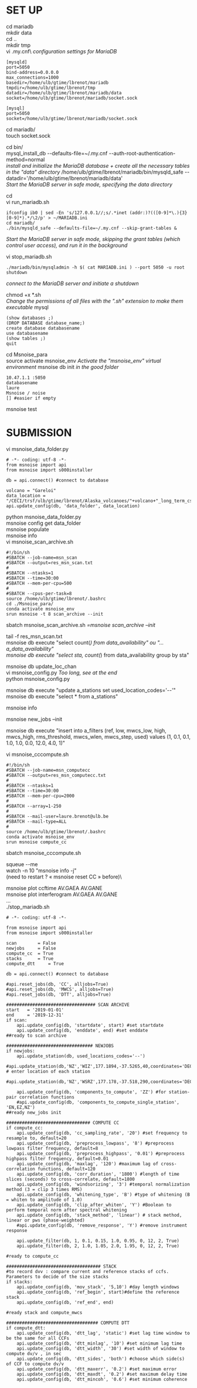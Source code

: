 # SET UP
cd mariadb\
mkdir data\
cd ..\
mkdir tmp\
vi .my.cnf\ 
*configuration settings for MariaDB*
```
[mysqld]
port=5050
bind-address=0.0.0.0
max_connections=1000
basedir=/home/ulb/gtime/lbrenot/mariadb
tmpdir=/home/ulb/gtime/lbrenot/tmp
datadir=/home/ulb/gtime/lbrenot/mariadb/data
socket=/home/ulb/gtime/lbrenot/mariadb/socket.sock

[mysql]
port=5050
socket=/home/ulb/gtime/lbrenot/mariadb/socket.sock
```
cd mariadb/ \
touch socket.sock 

cd bin/ \
mysql_install_db --defaults-file=~/.my.cnf --auth-root-authentication-method=normal    
*install and initialize the MariaDB database + create all the necessary tables in the "data" directory*
/home/ulb/gtime/lbrenot/mariadb/bin/mysqld_safe --datadir='/home/ulb/gtime/lbrenot/mariadb/data'  
*Start the MariaDB server in safe mode, specifying the data directory*

cd\
vi run_mariadb.sh
```
ifconfig ib0 | sed -En 's/127.0.0.1//;s/.*inet (addr:)?(([0-9]*\.){3}[0-9]*).*/\2/p' > ~/MARIADB.ini
cd mariadb/
./bin/mysqld_safe --defaults-file=~/.my.cnf --skip-grant-tables &     
```
*Start the MariaDB server in safe mode, skipping the grant tables (which control user access), and run it in the background*

vi stop_mariadb.sh
```
./mariadb/bin/mysqladmin -h $( cat MARIADB.ini ) --port 5050 -u root shutdown   
```
*connect to the MariaDB server and initiate a shutdown*

chmod +x *.sh     
*Change the permissions of all files with the ".sh" extension to make them executable*
mysql
```
(show databases ;)
(DROP DATABASE database_name;)
create database databasename
use databasename
(show tables ;)
quit 
```

cd Msnoise_para\
source activate msnoise_env 
*Activate the "msnoise_env" virtual environment*
msnoise db init 
*in the good folder*
```
10.47.1.1 :5050
databasename 
laure
Msnoise / noise
[] #easier if empty
```
msnoise test

# SUBMISSION
vi msnoise_data_folder.py 
```
# -*- coding: utf-8 -*-
from msnoise import api
from msnoise import s000installer

db = api.connect() #connect to database

volcano = "Gareloi"
data_location = "/CECI/trsf/ulb/gtime/lbrenot/Alaska_volcanoes/"+volcano+"_long_term_csn_ASY/data_"+volcano
api.update_config(db, 'data_folder', data_location) 
```
python msnoise_data_folder.py\
msnoise config get data_folder\
msnoise populate\
msnoise info\
vi msnoise_scan_archive.sh
```
#!/bin/sh
#SBATCH --job-name=msn_scan
#SBATCH --output=res_msn_scan.txt
#
#SBATCH --ntasks=1
#SBATCH --time=30:00
#SBATCH --mem-per-cpu=500
#
#SBATCH --cpus-per-task=8
source /home/ulb/gtime/lbrenot/.bashrc
cd ./Msnoise_para/
conda activate msnoise_env
srun msnoise -t 8 scan_archive --init
```
sbatch msnoise_scan_archive.sh			*=msnoise scan_archive –init*

tail -f res_msn_scan.txt\
msnoise db execute "select count(*) from data_availability" 	ou "… a_data_availability"\
msnoise db execute "select sta, count(*) from data_availability group by sta"


msnoise db update_loc_chan\
vi msnoise_config.py
*Too long, see at the end*\
python msnoise_config.py

msnoise db execute "update a_stations set used_location_codes='--'"\
msnoise db execute "select * from a_stations"

msnoise info

msnoise new_jobs –init

msnoise db execute "insert into a_filters (ref, low, mwcs_low, high, mwcs_high, rms_threshold, mwcs_wlen, mwcs_step, used) values (1, 0.1, 0.1, 1.0, 1.0, 0.0, 12.0, 4.0, 1)"

vi msnoise_cccompute.sh 
```
#!/bin/sh
#SBATCH --job-name=msn_computecc
#SBATCH --output=res_msn_computecc.txt
#
#SBATCH --ntasks=1
#SBATCH --time=30:00
#SBATCH --mem-per-cpu=2000
#
#SBATCH --array=1-250
#
#SBATCH --mail-user=laure.brenot@ulb.be
#SBATCH --mail-type=ALL
#
source /home/ulb/gtime/lbrenot/.bashrc
conda activate msnoise_env
srun msnoise compute_cc
```
sbatch msnoise_cccompute.sh 

squeue --me\
watch -n 10 "msnoise info -j"\
(need to restart ? « msnoise reset CC » before)\

msnoise plot ccftime AV.GAEA AV.GANE\
msnoise plot interferogram AV.GAEA AV.GANE\
…\
./stop_mariadb.sh





```
# -*- coding: utf-8 -*-

from msnoise import api
from msnoise import s000installer

scan 		= False
newjobs 	= False
compute_cc 	= True
stacks 		= True
compute_dtt 	= True

db = api.connect() #connect to database

#api.reset_jobs(db, 'CC', alljobs=True)
#api.reset_jobs(db, 'MWCS', alljobs=True)
#api.reset_jobs(db, 'DTT', alljobs=True)

################################## SCAN ARCHIVE
start 	= '2019-01-01'
end 	= '2019-12-31'
if scan:
    api.update_config(db, 'startdate', start) #set startdate
    api.update_config(db, 'enddate', end) #set enddate
##ready to scan archive

################################# NEWJOBS
if newjobs:
    api.update_station(db, used_locations_codes='--')
    #api.update_station(db,'NZ','WIZ',177.1894,-37.5265,40,coordinates='DEG') # enter location of each station
    #api.update_station(db,'NZ','WSRZ',177.178,-37.518,290,coordinates='DEG')

    api.update_config(db, 'components_to_compute', 'ZZ') #for station-pair correlation functions
    #api.update_config(db, 'components_to_compute_single_station', 'EN,EZ,NZ')
##ready new_jobs init

################################ COMPUTE CC
if compute_cc:
    api.update_config(db, 'cc_sampling_rate', '20') #set frequency to resample to, default=20
    api.update_config(db, 'preprocess_lowpass', '8') #preprocess lowpass filter frequency, default=8
    api.update_config(db, 'preprocess_highpass', '0.01') #preprocess highpass filter frequency, default=0.01
    api.update_config(db, 'maxlag', '120') #maximum lag of cross-correlation functions, default=120
    api.update_config(db, 'corr_duration', '1800') #length of time slices (seconds) to cross-correlate, default=1800
    api.update_config(db, 'windsorizing', '3') #temporal normalization method (3 = clip 3 times RMS)
    api.update_config(db, 'whitening_type', 'B') #type of whitening (B = whiten to amplitude of 1.0)
    api.update_config(db, 'clip_after_whiten', 'Y') #Boolean to perform temporal norm after spectral whitening
    api.update_config(db, 'stack_method', 'linear') # stack method, linear or pws (phase-weighted)
    #api.update_config(db, 'remove_response', 'Y') #remove instrument response

    api.update_filter(db, 1, 0.1, 0.15, 1.0, 0.95, 0, 12, 2, True)
    api.update_filter(db, 2, 1.0, 1.05, 2.0, 1.95, 0, 12, 2, True)

#ready to compute_cc

#################################### STACK
#to record dvv : compare current and reference stacks of ccfs. Parameters to decide of the size stacks
if stacks:
    api.update_config(db, 'mov_stack', '5,10') #day length windows
    api.update_config(db, 'ref_begin', start)#define the reference stack
    api.update_config(db, 'ref_end', end)

#ready stack and compute_mwcs

################################### COMPUTE DTT
if compute_dtt:
    api.update_config(db, 'dtt_lag', 'static') #set lag time window to be the same for all CCFs
    api.update_config(db, 'dtt_minlag', '10') #set minimum lag time
    api.update_config(db, 'dtt_width', '30') #set width of window to compute dv/v , in sec
    api.update_config(db, 'dtt_sides', 'both') #choose which side(s) of CCF to compute dv/v
    api.update_config(db, 'dtt_maxerr', '0.2') #set maximum error
    api.update_config(db, 'dtt_maxdt', '0.2') #set maximum delay time
    api.update_config(db, 'dtt_mincoh', '0.6') #set minimum coherence
```
